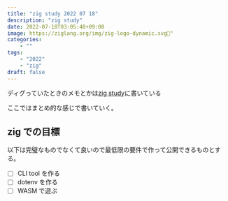 ```yaml
---
title: "zig study 2022 07 18"
description: "zig study"
date: 2022-07-18T03:05:48+09:00
image: https://ziglang.org/img/zig-logo-dynamic.svg🚀"
categories:
    - ""
tags:
    - "2022"
    - "zig"
draft: false
---
```



ディグっていたときのメモとかは[zig study](https://zenn.dev/tkm/scraps/b09f60f30b375f)に書いている

ここではまとめ的な感じで書いていく。

## zig での目標

以下は完璧なものでなくて良いので最低限の要件で作って公開できるものとする。

- [ ] CLI tool を作る
- [ ] dotenv を作る
- [ ] WASM で遊ぶ

